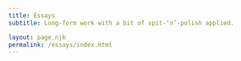 ```yaml
---
title: Essays
subtitle: Long-form work with a bit of spit-‘n’-polish applied.

layout: page.njk
permalink: /essays/index.html
---
```

